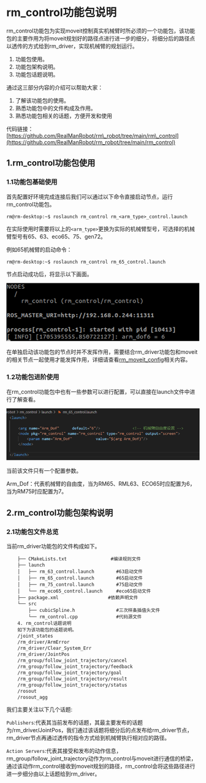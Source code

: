 # rm_control功能包说明

rm_control功能包为实现moveit控制真实机械臂时所必须的一个功能包，该功能包的主要作用为将moveit规划好的路径点进行进一步的细分，将细分后的路径点以透传的方式给到rm\_driver，实现机械臂的规划运行。

1. 功能包使用。
2. 功能包架构说明。
3. 功能包话题说明。

通过这三部分内容的介绍可以帮助大家：

1. 了解该功能包的使用。
2. 熟悉功能包中的文件构成及作用。
3. 熟悉功能包相关的话题，方便开发和使用

代码链接：[https://github.com/RealManRobot/rm\_robot/tree/main/rm\_control](https://github.com/RealManRobot/rm_robot/tree/main/rm_control)

## 1.rm\_control功能包使用

### 1.1功能包基础使用

首先配置好环境完成连接后我们可以通过以下命令直接启动节点，运行rm_control功能包。

```ros
rm@rm-desktop:~$ roslaunch rm_control rm_<arm_type>_control.launch
```

在实际使用时需要将以上的`<arm_type>`更换为实际的机械臂型号，可选择的机械臂型号有65、63、eco65、75、gen72。

例如65机械臂的启动命令：

```ros
rm@rm-desktop:~$ roslaunch rm_control rm_65_control.launch
```

节点启动成功后，将显示以下画面。

![alt text](image.png)

在单独启动该功能包的节点时并不发挥作用，需要结合rm\_driver功能包和moveit的相关节点一起使用才能发挥作用，详细请查看[rm_moveit_config](../ros/rm_moveit_config_ROS.md)相关内容。

### 1.2功能包进阶使用

在rm\_control功能包中也有一些参数可以进行配置，可以直接在launch文件中进行了解查看。

![alt text](image-1.png)

当前该文件只有一个配置参数。

Arm\_Dof：代表机械臂的自由度，当为RM65、RML63、ECO65时应配置为6，当为RM75时应配置为7。

## 2.rm\_control功能包架构说明

### 2.1功能包文件总览

当前rm\_driver功能包的文件构成如下。

```
    ├── CMakeLists.txt                #编译规则文件
    ├── launch
    │   ├── rm_63_control.launch        #63启动文件
    │   ├── rm_65_control.launch        #65启动文件
    │   ├── rm_75_control.launch        #75启动文件
    │   └── rm_eco65_control.launch     #eco65启动文件
    ├── package.xml                  #依赖声明文件
    └── src
        ├── cubicSpline.h               #三次样条插值头文件
        └── rm_control.cpp              #代码源文件
    4. rm_control话题说明
    如下为该功能包的话题说明。
    /joint_states
    /rm_driver/ArmError
    /rm_driver/Clear_System_Err
    /rm_driver/JointPos
    /rm_group/follow_joint_trajectory/cancel
    /rm_group/follow_joint_trajectory/feedback
    /rm_group/follow_joint_trajectory/goal
    /rm_group/follow_joint_trajectory/result
    /rm_group/follow_joint_trajectory/status
    /rosout
    /rosout_agg
```

我们主要关注以下几个话题:

`Publishers`:代表其当前发布的话题，其最主要发布的话题为/rm\_driver/JointPos，我们通过该话题将细分后的点发布给rm\_driver节点，rm\_driver节点再通过透传的指令方式给到机械臂执行相对应的路径。

`Action Servers`:代表其接受和发布的动作信息，rm\_group/follow\_joint\_trajectory动作为rm\_control与moveit进行通信的桥梁，通过该动作rm\_control接收到moveit规划的路径，rm\_control会将这些路径进行进一步细分由以上话题给到rm\_driver。

